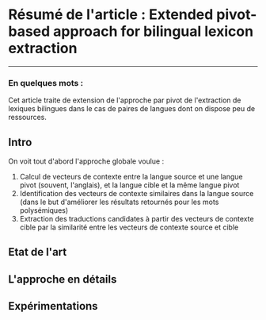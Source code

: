 # Résumé de l'article : Extended pivot-based approach for bilingual lexicon extraction
---------

### En quelques mots : 
Cet article traite de extension de l'approche par pivot de l'extraction de lexiques bilingues dans le cas de paires de langues dont on dispose peu de ressources.



## Intro
On voit tout d'abord l'approche globale voulue :
1. Calcul de vecteurs de contexte entre la langue source et une langue pivot (souvent, l'anglais), et la langue cible et la même langue pivot
2. Identification des vecteurs de contexte similaires dans la langue source (dans le but d'améliorer les résultats retournés pour les mots polysémiques)
3. Extraction des traductions candidates à partir des vecteurs de contexte cible par la similarité entre les vecteurs de contexte source et cible


## Etat de l'art







## L'approche en détails







## Expérimentations






